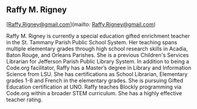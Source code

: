## Raffy M. Rigney

[Raffy.Rigney@gmail.com](mailto: Raffy.Rigney@gmail.com)

Raffy M. Rigney is currently a special education gifted enrichment teacher in the St. Tammany Parish Public School System.   Her teaching spans multiple elementary grades through high school research skills in Acadia, Baton Rouge, and Orleans Parishes.  She is a previous Children's Services Librarian for Jefferson Parish Public Library System.
In addition to being a Code.org facilitator, Raffy has a Master’s degree in Library and Information Science from LSU.  She has certifications as School Librarian, Elementary grades 1-8 and French in the elementary grades.  She is pursuing Gifted Education certification at UNO.
Raffy teaches Blockly programming via Code.org within a broader STEM curriculum.  She has a highly effective teacher rating.
